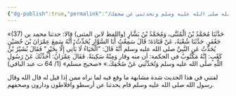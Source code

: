 ```yaml
---
{"dg-publish":true,"permalink":"/فوائد وقطوف/أحدثك عن رسول الله صلى الله عليه وسلم وتحدثني عن صحفك/","noteIcon":"🎇"}
---
```


«(37) حَدَّثَنَا مُحَمَّدُ بْنُ الْمُثَنَّى، وَمُحَمَّدُ بْنُ بَشَّارٍ (واللفظ لابن المثنى) قالا: حدثنا محمد بن جَعْفَرٍ. حَدَّثَنَا شُعْبَةُ، عَنْ قَتَادَةَ؛ قَالَ سَمِعْتُ أَبَا السَّوَّارِ يُحَدِّثُ؛ أَنَّهُ سَمِعَ عِمْرَانَ بْنَ حُصَيْنٍ يُحَدِّثُ عَنِ النَّبِيِّ صلى الله عليه وسلم أَنَّهُ قَالَ: "الْحَيَاءُ لَا يَأْتِي إِلَّا بِخَيْرٍ" فَقَالَ بُشَيْرُ بْنُ كَعْبٍ: إِنَّهُ مَكْتُوبٌ في الحكمة: أن منه وقار وَمِنْهُ سَكِينَةً. فَقَالَ عِمْرَانُ: أُحَدِّثُكَ عَنْ رَسُولِ اللَّهِ صلى الله عليه وسلم وَتُحَدِّثُنِي عَنْ صُحُفِكَ.»
«صحيح مسلم» (1/ 64 ت عبد الباقي)

لفتني في هذا الحديث شدة مشابهة ما وقع فيه لما نراه ممن إذا قيل له قال الله وقال رسول الله صلى الله عليه وسلم قام يحدثنا عن أرسطو وافلاطون ودارون وصحفهم. 
